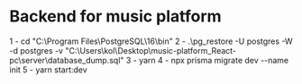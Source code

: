# Backend for music platform

1 - cd "C:\Program Files\PostgreSQL\16\bin"
2 - .\pg_restore -U postgres -W -d postgres -v "C:\Users\kol\Desktop\music-platform_React-pc\server\database_dump.sql"
3 - yarn
4 - npx prisma migrate dev --name init
5 - yarn start:dev